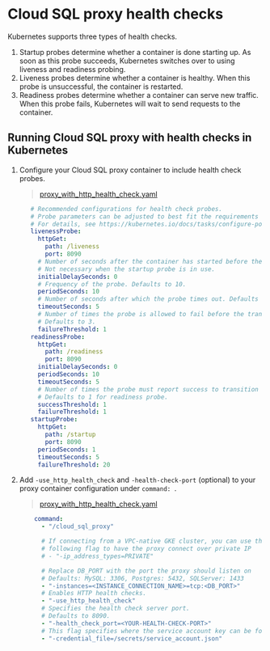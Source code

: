 # Cloud SQL proxy health checks

Kubernetes supports three types of health checks.
1. Startup probes determine whether a container is done starting up. As soon as this probe succeeds, Kubernetes switches over to using liveness and readiness probing.
2. Liveness probes determine whether a container is healthy. When this probe is unsuccessful, the container is restarted.
3. Readiness probes determine whether a container can serve new traffic. When this probe fails, Kubernetes will wait to send requests to the container.

## Running Cloud SQL proxy with health checks in Kubernetes
1. Configure your Cloud SQL proxy container to include health check probes. 
    > [proxy_with_http_health_check.yaml](proxy_with_http_health_check.yaml#L77-L111)
     ```yaml
        # Recommended configurations for health check probes.
        # Probe parameters can be adjusted to best fit the requirements of your application.
        # For details, see https://kubernetes.io/docs/tasks/configure-pod-container/configure-liveness-readiness-startup-probes/
        livenessProbe:
          httpGet:
            path: /liveness
            port: 8090
          # Number of seconds after the container has started before the first probe is scheduled. Defaults to 0.
          # Not necessary when the startup probe is in use.
          initialDelaySeconds: 0
          # Frequency of the probe. Defaults to 10.
          periodSeconds: 10
          # Number of seconds after which the probe times out. Defaults to 1.
          timeoutSeconds: 5
          # Number of times the probe is allowed to fail before the transition from healthy to failure state. 
          # Defaults to 3.
          failureThreshold: 1
        readinessProbe:
          httpGet:
            path: /readiness
            port: 8090
          initialDelaySeconds: 0
          periodSeconds: 10
          timeoutSeconds: 5
          # Number of times the probe must report success to transition from failure to healthy state.
          # Defaults to 1 for readiness probe.
          successThreshold: 1
          failureThreshold: 1
        startupProbe:
          httpGet:
            path: /startup
            port: 8090
          periodSeconds: 1
          timeoutSeconds: 5
          failureThreshold: 20
     ```

2. Add `-use_http_health_check` and `-health-check-port` (optional) to your proxy container configuration under `command: `.
    > [proxy_with_http_health_check.yaml](proxy_with_http_health_check.yaml#L39-L55)
    ```yaml
        command:
          - "/cloud_sql_proxy"

          # If connecting from a VPC-native GKE cluster, you can use the
          # following flag to have the proxy connect over private IP
          # - "-ip_address_types=PRIVATE"

          # Replace DB_PORT with the port the proxy should listen on
          # Defaults: MySQL: 3306, Postgres: 5432, SQLServer: 1433
          - "-instances=<INSTANCE_CONNECTION_NAME>=tcp:<DB_PORT>"
          # Enables HTTP health checks.
          - "-use_http_health_check"
          # Specifies the health check server port.
          # Defaults to 8090.
          - "-health_check_port=<YOUR-HEALTH-CHECK-PORT>"
          # This flag specifies where the service account key can be found
          - "-credential_file=/secrets/service_account.json"
    ```

